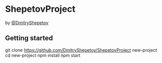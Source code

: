 # ShepetovProject
by [@DmitryShepetov](https://t.me/rksjsud)

## Getting started

git clone https://github.com/DmitryShepetov/ShepetovProject new-project
cd new-project
npm install
npm start
